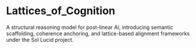 # Lattices_of_Cognition
A structural reasoning model for post-linear AI, introducing semantic scaffolding, coherence anchoring, and lattice-based alignment frameworks under the Sol Lucid project.
